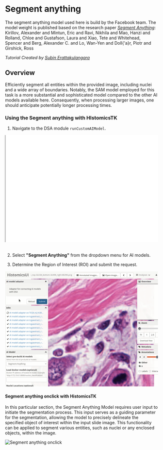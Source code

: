 # Segment anything

The segment anything model used here is build by the Facebook team. The model weight is published based on the research paper
*[Segment Anything](https://arxiv.org/abs/2304.02643)*: Kirillov, Alexander and Mintun, Eric and Ravi, Nikhila and Mao, Hanzi and Rolland, Chloe and Gustafson, Laura and Xiao, Tete and Whitehead, Spencer and Berg, Alexander C. and Lo, Wan-Yen and Doll{\'a}r, Piotr and Girshick, Ross

*Tutorial Created by [Subin Erattakulangara](www.subinek.com)*

## Overview
Efficiently segment all entities within the provided image, including nuclei and a wide array of boundaries. Notably, the SAM model employed for this task is a more substantial and sophisticated model compared to the other AI models available here. Consequently, when processing larger images, one should anticipate potentially longer processing times.

### Using the Segment anything with HIstomicsTK

1. Navigate to the DSA module `runCustomAIModel`.

![Navigate to DSA adapter](../media/show-histomicstk.gif)
&nbsp;

2. Select **"Segment Anything"** from the dropdown menu for AI models.
&nbsp;

3. Determine the Region of Interest (ROI) and submit the request.

![Select segment anything](../media/segment-anything.gif)

#### Segment anything onclick with HistomicsTK
In this particular section, the Segment Anything Model requires user input to initiate the segmentation process. This input serves as a guiding parameter for the segmentation, allowing the model to precisely delineate the specified object of interest within the input slide image. This functionality can be applied to segment various entities, such as nuclei or any enclosed objects, within the image.

![Segment anything onclick]()